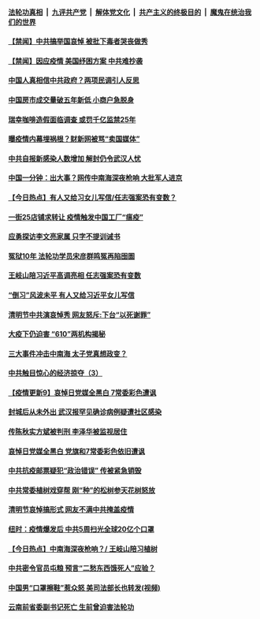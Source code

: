 ####  [法轮功真相](../../../../basic/blob/master/README.md?t=04060630) &nbsp;|&nbsp; [九评共产党](../../../../9ping.md/blob/master/README.md?t=04060630) &nbsp;|&nbsp; [解体党文化](../../../../jtdwh.md/blob/master/README.md?t=04060630)  &nbsp;|&nbsp; [共产主义的终极目的](../../../../gczydzjmd.md/blob/master/README.md?t=04060630) &nbsp;|&nbsp; [魔鬼在统治我们的世界](../../../../mgztzwmdsj.md/blob/master/README.md?t=04060630) 

#### [【禁闻】中共搞举国哀悼 被批下毒者哭丧做秀](../pages/prog204/a102816532.md?t=04060630) 

#### [【禁闻】因应疫情 美国纾困方案 中共难抄袭](../pages/prog204/a102816530.md?t=04060630) 

#### [中国人真相信中共政府？两项民调引人反思](../pages/prog204/a102816524.md?t=04060630) 

#### [中国房市成交量破五年新低 小商户急脱身](../pages/prog204/a102816528.md?t=04060630) 

#### [瑞幸咖啡造假面临调查 或罚千亿监禁25年](../pages/prog204/a102816495.md?t=04060630) 

#### [曝疫情内幕埋祸根？财新网被骂“卖国媒体”](../pages/prog204/a102816489.md?t=04060630) 

#### [中共自报新感染人数增加 解封仍令武汉人忧](../pages/prog204/a102816464.md?t=04060630) 

#### [中国一分钟：出大事？网传中南海深夜枪响 大批军人进京](../pages/prog204/a102816455.md?t=04060630) 

#### [【今日热点】有人又给习女儿写信/任志强案恐有变数？](../pages/prog204/a102816401.md?t=04060630) 

#### [一街25店铺求转让 疫情触发中国工厂“瘟疫”](../pages/prog204/a102816241.md?t=04060630) 

#### [应勇探访李文亮家属 只字不提训诫书](../pages/prog204/a102816267.md?t=04060630) 

#### [冤狱10年 法轮功学员宋彦群鸣冤再陷囹圄](../pages/prog204/a102816277.md?t=04060630) 

#### [王岐山陪习近平高调亮相 任志强案恐有变数](../pages/prog204/a102816238.md?t=04060630) 

#### [“倒习”风波未平 有人又给习近平女儿写信](../pages/prog204/a102816223.md?t=04060630) 

#### [清明节中共演哀悼秀 网友怒斥:下台“以死谢罪”](../pages/prog204/a102816181.md?t=04060630) 

#### [大疫下仍迫害 “610”两机构揭秘](../pages/prog204/a102816182.md?t=04060630) 

#### [三大事件冲击中南海 太子党真想政变？](../pages/prog204/a102816175.md?t=04060630) 

#### [中共触目惊心的经济掠夺（3）](../pages/prog204/a102816139.md?t=04060630) 

#### [【疫情更新9】哀悼日党媒全黑白 7常委彩色遭讽](../pages/prog204/a102811401.md?t=04060630) 

#### [封城后从未外出 武汉报罕见确诊病例疑遭社区感染](../pages/prog204/a102816062.md?t=04060630) 

#### [传陈秋实方斌被判刑 李泽华被监视居住](../pages/prog204/a102816036.md?t=04060630) 

#### [哀悼日党媒全黑白 党旗和7常委彩色依旧遭讽](../pages/prog204/a102816008.md?t=04060630) 

#### [中共抗疫邮票疑犯“政治错误” 传被紧急销毁](../pages/prog204/a102815991.md?t=04060630) 

#### [中共常委植树戏穿帮 刚“种”的松树参天花树怒放](../pages/prog204/a102815981.md?t=04060630) 

#### [清明节哀悼搞形式 网友不满中共掩盖疫情](../pages/prog204/a102815932.md?t=04060630) 

#### [纽时：疫情爆发后 中共5周扫光全球20亿个口罩](../pages/prog204/a102815828.md?t=04060630) 

#### [【今日热点】中南海深夜枪响？/ 王岐山陪习植树](../pages/prog204/a102815820.md?t=04060630) 

#### [中共密令官员屯粮 预言“二愁东西饿死人”应验？](../pages/prog204/a102815770.md?t=04060630) 

#### [中国男“口罩擦鞋”惹众怒 美司法部长也转发(视频)](../pages/prog204/a102815748.md?t=04060630) 

#### [云南前省委副书记死亡 生前曾迫害法轮功](../pages/prog204/a102815697.md?t=04060630) 

